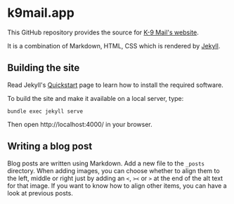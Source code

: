 # k9mail.app

This GitHub repository provides the source for [K-9 Mail's website](https://k9mail.app).

It is a combination of Markdown, HTML, CSS which is rendered by [Jekyll](https://jekyllrb.com/).


## Building the site

Read Jekyll's [Quickstart](https://jekyllrb.com/docs/) page to learn how to install the required software.

To build the site and make it available on a local server, type:

```text
bundle exec jekyll serve
```

Then open http://localhost:4000/ in your browser.


## Writing a blog post

Blog posts are written using Markdown. Add a new file to the `_posts` directory.
When adding images, you can choose whether to align them to the left, middle or right just by adding an `<`, `><` or `>` at the end of the alt text for that image. If you want to know how to align other items, you can have a look at previous posts. 
